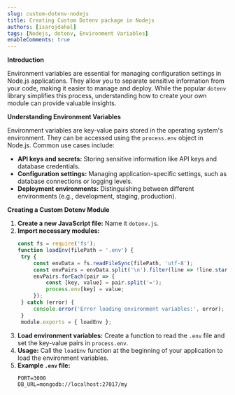 ```yaml
---
slug: custom-dotenv-nodejs
title: Creating Custom Dotenv package in Nodejs
authors: [isarojdahal]
tags: [Nodejs, dotenv, Environment Variables]
enableComments: true
---
```


**Introduction**

Environment variables are essential for managing configuration settings in Node.js applications. They allow you to separate sensitive information from your code, making it easier to manage and deploy. While the popular `dotenv` library simplifies this process, understanding how to create your own module can provide valuable insights.

**Understanding Environment Variables**

Environment variables are key-value pairs stored in the operating system's environment. They can be accessed using the `process.env` object in Node.js. Common use cases include:

- **API keys and secrets:** Storing sensitive information like API keys and database credentials.
- **Configuration settings:** Managing application-specific settings, such as database connections or logging levels.
- **Deployment environments:** Distinguishing between different environments (e.g., development, staging, production).

**Creating a Custom Dotenv Module**

1. **Create a new JavaScript file:** Name it `dotenv.js`.
2. **Import necessary modules:**
   ```javascript
   const fs = require('fs');
   function loadEnv(filePath = '.env') {
    try {
        const envData = fs.readFileSync(filePath, 'utf-8');
        const envPairs = envData.split('\n').filter(line => !line.startsWith('#'));
        envPairs.forEach(pair => {
            const [key, value] = pair.split('=');
            process.env[key] = value;
        });
    } catch (error) {
        console.error('Error loading environment variables:', error);
    }
    module.exports = { loadEnv };
   ```
3. **Load environment variables:** Create a function to read the `.env` file and set the key-value pairs in `process.env`.
4. **Usage:** Call the `loadEnv` function at the beginning of your application to load the environment variables.
5. **Example `.env` file:**
   ```
   PORT=3000
   DB_URL=mongodb://localhost:27017/my
   ```
